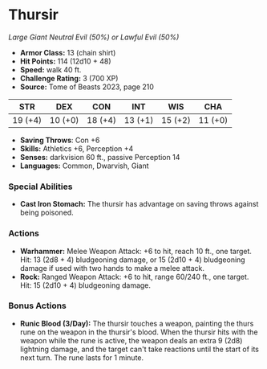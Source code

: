 # Thursir

*Large* *Giant* *Neutral Evil (50%) or Lawful Evil (50%)*

- **Armor Class:** 13 (chain shirt)
- **Hit Points:** 114 (12d10 + 48)
- **Speed:** walk 40 ft.
- **Challenge Rating:** 3 (700 XP)
- **Source:** Tome of Beasts 2023, page 210

| STR | DEX | CON | INT | WIS | CHA |
| --- | --- | --- | --- | --- | --- |
| 19 (+4) | 10 (+0) | 18 (+4) | 13 (+1) | 15 (+2) | 11 (+0) |

- **Saving Throws**: Con +6
- **Skills:** Athletics +6, Perception +4
- **Senses:** darkvision 60 ft., passive Perception 14
- **Languages:** Common, Dwarvish, Giant

### Special Abilities

- **Cast Iron Stomach:** The thursir has advantage on saving throws against being poisoned.

### Actions

- **Warhammer:** Melee Weapon Attack: +6 to hit, reach 10 ft., one target. Hit: 13 (2d8 + 4) bludgeoning damage, or 15 (2d10 + 4) bludgeoning damage if used with two hands to make a melee attack.
- **Rock:** Ranged Weapon Attack: +6 to hit, range 60/240 ft., one target. Hit: 15 (2d10 + 4) bludgeoning damage.

### Bonus Actions

- **Runic Blood (3/Day):** The thursir touches a weapon, painting the thurs rune on the weapon in the thursir's blood. When the thursir hits with the weapon while the rune is active, the weapon deals an extra 9 (2d8) lightning damage, and the target can't take reactions until the start of its next turn. The rune lasts for 1 minute.
